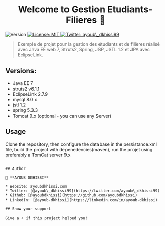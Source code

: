 <h1 align="center">Welcome to Gestion Etudiants-Filieres  👋</h1>
<p>
  <img alt="Version" src="https://img.shields.io/badge/version-1.0-blue.svg?cacheSeconds=2592000" />
  <a href="#" target="_blank">
    <img alt="License: MIT" src="https://img.shields.io/badge/License-MIT-yellow.svg" />
  </a>
  <a href="https://twitter.com/ayoub\_dkhissi99" target="_blank">
    <img alt="Twitter: ayoub\_dkhissi99" src="https://img.shields.io/twitter/follow/ayoub\_dkhissi99.svg?style=social" />
  </a>
</p>

> Exemple de projet pour la gestion des étudiants et de filières réalisé avec Java EE web 7, Struts2, Spring, JSP, JSTL 1.2 et JPA avec EclipseLink.

## Versions:
- Java EE 7
- struts2 v6.1.1
- EclipseLink 2.7.9
- mysql 8.0.x
- jstl 1.2
- spring 5.3.3
- Tomcat 9.x (optional - you can use any Server)

## Usage

Clone the repository, then configure the database in the persistance.xml file, build the project with depenedencies(maven), run the projet using preferably a TomCat server 9.x
```

## Author

👤 **AYOUB DKHISSI**

* Website: ayoubdkhissi.com
* Twitter: [@ayoub\_dkhissi99](https://twitter.com/ayoub\_dkhissi99)
* Github: [@ayoubdkhissi](https://github.com/ayoubdkhissi)
* LinkedIn: [@ayoub-dkhissi](https://linkedin.com/in/ayoub-dkhissi)

## Show your support

Give a ⭐️ if this project helped you!

